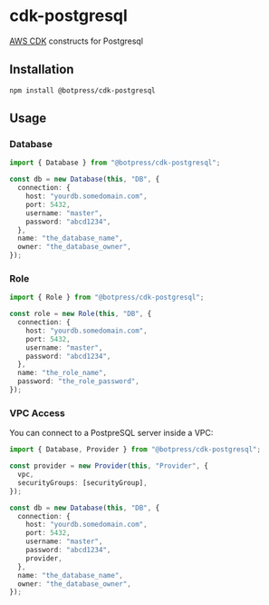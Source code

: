# cdk-postgresql

[AWS CDK](https://github.com/aws/aws-cdk) constructs for Postgresql

## Installation

`npm install @botpress/cdk-postgresql`

## Usage

### Database

```typescript
import { Database } from "@botpress/cdk-postgresql";

const db = new Database(this, "DB", {
  connection: {
    host: "yourdb.somedomain.com",
    port: 5432,
    username: "master",
    password: "abcd1234",
  },
  name: "the_database_name",
  owner: "the_database_owner",
});
```

### Role

```typescript
import { Role } from "@botpress/cdk-postgresql";

const role = new Role(this, "DB", {
  connection: {
    host: "yourdb.somedomain.com",
    port: 5432,
    username: "master",
    password: "abcd1234",
  },
  name: "the_role_name",
  password: "the_role_password",
});
```

### VPC Access

You can connect to a PostpreSQL server inside a VPC:

```typescript
import { Database, Provider } from "@botpress/cdk-postgresql";

const provider = new Provider(this, "Provider", {
  vpc,
  securityGroups: [securityGroup],
});

const db = new Database(this, "DB", {
  connection: {
    host: "yourdb.somedomain.com",
    port: 5432,
    username: "master",
    password: "abcd1234",
    provider,
  },
  name: "the_database_name",
  owner: "the_database_owner",
});
```
